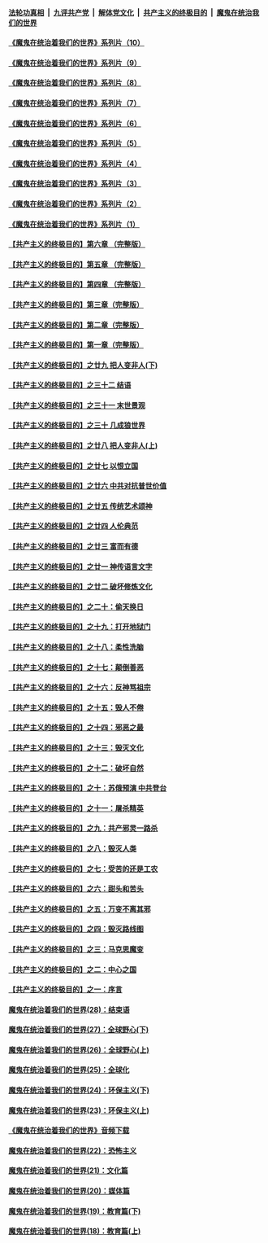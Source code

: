 ####  [法轮功真相](../../../../basic/blob/master/README.md?t=09091902) &nbsp;|&nbsp; [九评共产党](../../../../9ping.md/blob/master/README.md?t=09091902) &nbsp;|&nbsp; [解体党文化](../../../../jtdwh.md/blob/master/README.md?t=09091902)  &nbsp;|&nbsp; [共产主义的终极目的](../../../../gczydzjmd.md/blob/master/README.md?t=09091902) &nbsp;|&nbsp; [魔鬼在统治我们的世界](../../../../mgztzwmdsj.md/blob/master/README.md?t=09091902) 

#### [《魔鬼在统治着我们的世界》系列片（10）](../pages/nsc422/n12292670.md?t=09091902) 

#### [《魔鬼在统治着我们的世界》系列片（9）](../pages/nsc422/n12290859.md?t=09091902) 

#### [《魔鬼在统治着我们的世界》系列片（8）](../pages/nsc422/n12287445.md?t=09091902) 

#### [《魔鬼在统治着我们的世界》系列片（7）](../pages/nsc422/n12283425.md?t=09091902) 

#### [《魔鬼在统治着我们的世界》系列片（6）](../pages/nsc422/n12282314.md?t=09091902) 

#### [《魔鬼在统治着我们的世界》系列片（5）](../pages/nsc422/n12281419.md?t=09091902) 

#### [《魔鬼在统治着我们的世界》系列片（4）](../pages/nsc422/n12274024.md?t=09091902) 

#### [《魔鬼在统治着我们的世界》系列片（3）](../pages/nsc422/n12271322.md?t=09091902) 

#### [《魔鬼在统治着我们的世界》系列片（2）](../pages/nsc422/n12269049.md?t=09091902) 

#### [《魔鬼在统治着我们的世界》系列片（1）](../pages/nsc422/n12267575.md?t=09091902) 

#### [【共产主义的终极目的】第六章 （完整版）](../pages/nsc422/n11428913.md?t=09091902) 

#### [【共产主义的终极目的】第五章 （完整版）](../pages/nsc422/n11428912.md?t=09091902) 

#### [【共产主义的终极目的】第四章 （完整版）](../pages/nsc422/n11428907.md?t=09091902) 

#### [【共产主义的终极目的】第三章（完整版）](../pages/nsc422/n11428848.md?t=09091902) 

#### [【共产主义的终极目的】第二章（完整版）](../pages/nsc422/n11428831.md?t=09091902) 

#### [【共产主义的终极目的】第一章（完整版）](../pages/nsc422/n11417651.md?t=09091902) 

#### [【共产主义的终极目的】之廿九 把人变非人(下)](../pages/nsc422/n11344140.md?t=09091902) 

#### [【共产主义的终极目的】之三十二 结语](../pages/nsc422/n11360535.md?t=09091902) 

#### [【共产主义的终极目的】之三十一 末世景观](../pages/nsc422/n11351129.md?t=09091902) 

#### [【共产主义的终极目的】之三十 几成狼世界](../pages/nsc422/n11348280.md?t=09091902) 

#### [【共产主义的终极目的】之廿八 把人变非人(上)](../pages/nsc422/n11340492.md?t=09091902) 

#### [【共产主义的终极目的】之廿七 以恨立国](../pages/nsc422/n11336944.md?t=09091902) 

#### [【共产主义的终极目的】之廿六 中共对抗普世价值](../pages/nsc422/n11324785.md?t=09091902) 

#### [【共产主义的终极目的】之廿五 传统艺术颂神](../pages/nsc422/n11296396.md?t=09091902) 

#### [【共产主义的终极目的】之廿四 人伦典范](../pages/nsc422/n11296397.md?t=09091902) 

#### [【共产主义的终极目的】之廿三 富而有德](../pages/nsc422/n11283598.md?t=09091902) 

#### [【共产主义的终极目的】之廿一 神传语言文字](../pages/nsc422/n11263265.md?t=09091902) 

#### [【共产主义的终极目的】之廿二 破坏修炼文化](../pages/nsc422/n11245728.md?t=09091902) 

#### [【共产主义的终极目的】之二十：偷天换日](../pages/nsc422/n11238846.md?t=09091902) 

#### [【共产主义的终极目的】之十九：打开地狱门](../pages/nsc422/n11206376.md?t=09091902) 

#### [【共产主义的终极目的】之十八：柔性洗脑](../pages/nsc422/n11199994.md?t=09091902) 

#### [【共产主义的终极目的】之十七：颠倒善恶](../pages/nsc422/n11179782.md?t=09091902) 

#### [【共产主义的终极目的】之十六：反神骂祖宗](../pages/nsc422/n11166798.md?t=09091902) 

#### [【共产主义的终极目的】之十五：毁人不倦](../pages/nsc422/n11166792.md?t=09091902) 

#### [【共产主义的终极目的】之十四：邪恶之最](../pages/nsc422/n11150249.md?t=09091902) 

#### [【共产主义的终极目的】之十三：毁灭文化](../pages/nsc422/n11135227.md?t=09091902) 

#### [【共产主义的终极目的】之十二：破坏自然](../pages/nsc422/n11135214.md?t=09091902) 

#### [【共产主义的终极目的】之十：苏俄预演 中共登台](../pages/nsc422/n11118424.md?t=09091902) 

#### [【共产主义的终极目的】之十一：屠杀精英](../pages/nsc422/n11118442.md?t=09091902) 

#### [【共产主义的终极目的】之九：共产邪灵一路杀](../pages/nsc422/n11114139.md?t=09091902) 

#### [【共产主义的终极目的】之八：毁灭人类](../pages/nsc422/n11108503.md?t=09091902) 

#### [【共产主义的终极目的】之七：受苦的还是工农](../pages/nsc422/n11101809.md?t=09091902) 

#### [【共产主义的终极目的】之六：甜头和苦头](../pages/nsc422/n11096971.md?t=09091902) 

#### [【共产主义的终极目的】之五：万变不离其邪](../pages/nsc422/n11091285.md?t=09091902) 

#### [【共产主义的终极目的】之四：毁灭路线图](../pages/nsc422/n11086284.md?t=09091902) 

#### [【共产主义的终极目的】之三：马克思魔变](../pages/nsc422/n11061941.md?t=09091902) 

#### [【共产主义的终极目的】之二：中心之国](../pages/nsc422/n11047728.md?t=09091902) 

#### [【共产主义的终极目的】之一：序言](../pages/nsc422/n11086077.md?t=09091902) 

#### [魔鬼在统治着我们的世界(28)：结束语](../pages/nsc422/n10936246.md?t=09091902) 

#### [魔鬼在统治着我们的世界(27)：全球野心(下)](../pages/nsc422/n10928319.md?t=09091902) 

#### [魔鬼在统治着我们的世界(26)：全球野心(上)](../pages/nsc422/n10900318.md?t=09091902) 

#### [魔鬼在统治着我们的世界(25)：全球化](../pages/nsc422/n10788205.md?t=09091902) 

#### [魔鬼在统治着我们的世界(24)：环保主义(下)](../pages/nsc422/n10695307.md?t=09091902) 

#### [魔鬼在统治着我们的世界(23)：环保主义(上)](../pages/nsc422/n10688613.md?t=09091902) 

#### [《魔鬼在统治着我们的世界》音频下载](../pages/nsc422/n10635553.md?t=09091902) 

#### [魔鬼在统治着我们的世界(22)：恐怖主义](../pages/nsc422/n10614727.md?t=09091902) 

#### [魔鬼在统治着我们的世界(21)：文化篇](../pages/nsc422/n10597706.md?t=09091902) 

#### [魔鬼在统治着我们的世界(20)：媒体篇](../pages/nsc422/n10586579.md?t=09091902) 

#### [魔鬼在统治着我们的世界(19)：教育篇(下)](../pages/nsc422/n10564808.md?t=09091902) 

#### [魔鬼在统治着我们的世界(18)：教育篇(上)](../pages/nsc422/n10526970.md?t=09091902) 

